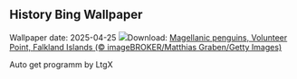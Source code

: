 ## History Bing Wallpaper
Wallpaper date: 2025-04-25
![](https://www.bing.com/th?id=OHR.MagellanicPenguin_EN-GB7845842741_UHD.jpg&w=1000)Download: [Magellanic penguins, Volunteer Point, Falkland Islands (© imageBROKER/Matthias Graben/Getty Images)](https://www.bing.com/th?id=OHR.MagellanicPenguin_EN-GB7845842741_UHD.jpg)

Auto get programm by LtgX
